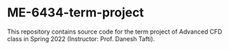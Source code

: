 # ME-6434-term-project
This repository contains source code for the term project of Advanced CFD class in Spring 2022 (Instructor: Prof. Danesh Tafti). 

